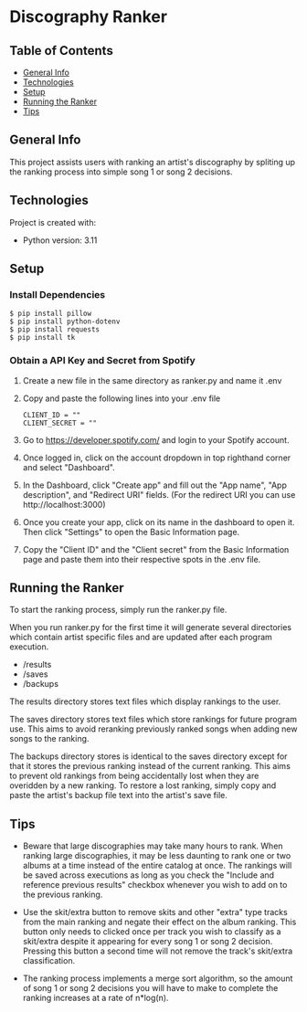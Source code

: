 # Discography Ranker

## Table of Contents
* [General Info](#general-info)
* [Technologies](#technologies)
* [Setup](#setup)
* [Running the Ranker](#running-the-ranker)
* [Tips](#tips)

## General Info
This project assists users with ranking an artist's discography by spliting up
the ranking process into simple song 1 or song 2 decisions.
	
## Technologies
Project is created with:

* Python version: 3.11
	
## Setup

### Install Dependencies

```
$ pip install pillow
$ pip install python-dotenv
$ pip install requests
$ pip install tk
```

### Obtain a API Key and Secret from Spotify

1. Create a new file in the same directory as ranker.py and name it .env

2. Copy and paste the following lines into your .env file
   
   ``` 
   CLIENT_ID = ""
   CLIENT_SECRET = ""
   ```
   
3. Go to https://developer.spotify.com/ and login to your Spotify account.

4. Once logged in, click on the account dropdown in top righthand corner and select "Dashboard".

5. In the Dashboard, click "Create app" and fill out the "App name", "App description", and "Redirect URI" fields.
   (For the redirect URI you can use http://localhost:3000)

6. Once you create your app, click on its name in the dashboard to open it. Then click "Settings"
   to open the Basic Information page.
  
7. Copy the "Client ID" and the "Client secret" from the Basic Information page and paste them
    into their respective spots in the .env file.

## Running the Ranker

To start the ranking process, simply run the ranker.py file.

When you run ranker.py for the first time it will generate several directories which contain
artist specific files and are updated after each program execution.

* /results
* /saves
* /backups

The results directory stores text files which display rankings to the user.

The saves directory stores text files which store rankings for future program use. This aims to 
avoid reranking previously ranked songs when adding new songs to the ranking.

The backups directory stores is identical to the saves directory except for that it stores the previous
ranking instead of the current ranking. This aims to prevent old rankings from being accidentally lost when
they are overidden by a new ranking. To restore a lost ranking, simply copy and paste the artist's backup
file text into the artist's save file.

## Tips

* Beware that large discographies may take many hours to rank. When ranking large discographies, it may be
  less daunting to rank one or two albums at a time instead of the entire catalog at once. The rankings will
  be saved across executions as long as you check the "Include and reference previous results" checkbox
  whenever you wish to add on to the previous ranking.

* Use the skit/extra button to remove skits and other "extra" type tracks from the main ranking and negate
  their effect on the album ranking. This button only needs to clicked once per track you wish to classify
  as a skit/extra despite it appearing for every song 1 or song 2 decision. Pressing this button a second time
  will not remove the track's skit/extra classification.

* The ranking process implements a merge sort algorithm, so the amount of song 1 or song 2 decisions
  you will have to make to complete the ranking increases at a rate of n*log(n).
